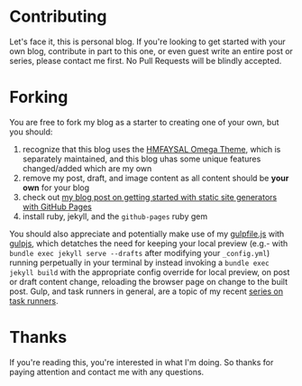 # Contributing
Let's face it, this is personal blog. If you're looking to get started with your own blog, contribute in part to this one, or even guest write an entire post or series, please contact me first. No Pull Requests will be blindly accepted.

# Forking
You are free to fork my blog as a starter to creating one of your own, but you should:

1. recognize that this blog uses the [HMFAYSAL Omega Theme](https://github.com/hmfaysal/hmfaysal-omega-theme), which is separately maintained, and this blog uhas some unique features changed/added which are my own
2. remove my post, draft, and image content as all content should be **your own** for your blog
3. check out [my blog post on getting started with static site generators with GitHub Pages](https://edm00se.io/web/the-right-tool-for-the-job)
4. install ruby, jekyll, and the `github-pages` ruby gem

You should also appreciate and potentially make use of my [gulpfile.js](https://github.com/edm00se/DevBlog/blob/gh-pages/gulpfile.js) with [gulpjs](http://gulpjs.com/), which detatches the need for keeping your local preview (e.g.- with `bundle exec jekyll serve --drafts` after modifying your `_config.yml`) running perpetually in your terminal by instead invoking a `bundle exec jekyll build` with the appropriate config override for local preview, on post or draft content change, reloading the browser page on change to the built post. Gulp, and task runners in general, are a topic of my recent [series on task runners](https://edm00se.io/task-runners-with-domino-apps).

# Thanks
If you're reading this, you're interested in what I'm doing. So thanks for paying attention and contact me with any questions.
